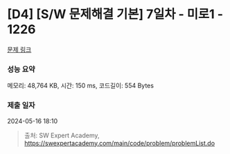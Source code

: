 # [D4] [S/W 문제해결 기본] 7일차 - 미로1 - 1226 

[문제 링크](https://swexpertacademy.com/main/code/problem/problemDetail.do?contestProbId=AV14vXUqAGMCFAYD) 

### 성능 요약

메모리: 48,764 KB, 시간: 150 ms, 코드길이: 554 Bytes

### 제출 일자

2024-05-16 18:10



> 출처: SW Expert Academy, https://swexpertacademy.com/main/code/problem/problemList.do